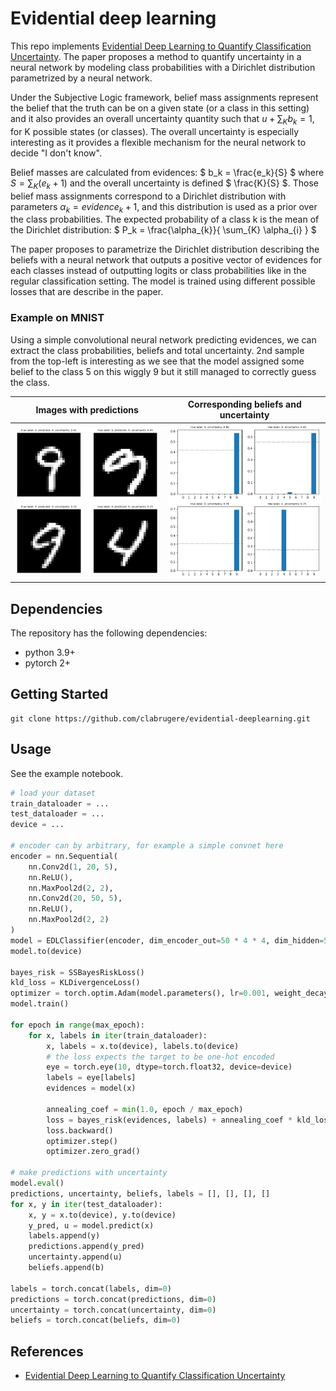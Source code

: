 # Evidential deep learning

This repo implements [Evidential Deep Learning to Quantify Classification Uncertainty](https://arxiv.org/abs/1806.01768). The paper proposes a method to quantify uncertainty in a neural network by modeling class probabilities with a Dirichlet distribution parametrized by a neural network.

Under the Subjective Logic framework, belief mass assignments represent the belief that the truth can be on a given state (or a class in this setting) and it also provides an overall uncertainty quantity such that $` u + \sum_{K} b_k = 1 `$, for K possible states (or classes). The overall uncertainty is especially interesting as it provides a flexible mechanism for the neural network to decide "I don't know".

Belief masses are calculated from evidences: $` b_k = \frac{e_k}{S} `$ where $` S = \sum_{K} (e_k + 1) `$ and the overall uncertainty is defined $` \frac{K}{S} `$. Those belief mass assignments correspond to a Dirichlet distribution with parameters $` \alpha_{k} = evidence_k + 1 `$, and this distribution is used as a prior over the class probabilities. The expected probability of a class k is the mean of the Dirichlet distribution: $` P_k = \frac{\alpha_{k}}{ \sum_{K} \alpha_{i} } `$

The paper proposes to parametrize the Dirichlet distribution describing the beliefs with a neural network that outputs a positive vector of evidences for each classes instead of outputting logits or class probabilities like in the regular classification setting. The model is trained using different possible losses that are describe in the paper.

### Example on MNIST

Using a simple convolutional neural network predicting evidences, we can extract the class probabilities, beliefs and total uncertainty. 2nd sample from the top-left is interesting as we see that the model assigned some belief to the class 5 on this wiggly 9 but it still managed to correctly guess the class.

| Images with predictions                                     | Corresponding beliefs and uncertainty                        |
| ----------------------------------------------------------- | ------------------------------------------------------------ |
| <img src="./resources/predictions_images.png" width="400"/> | <img src="./resources/predictions_beliefs.png" width="400"/> |

## Dependencies

The repository has the following dependencies:

- python 3.9+
- pytorch 2+

## Getting Started

```
git clone https://github.com/clabrugere/evidential-deeplearning.git
```

## Usage

See the example notebook.

```python
# load your dataset
train_dataloader = ...
test_dataloader = ...
device = ...

# encoder can by arbitrary, for example a simple convnet here
encoder = nn.Sequential(
    nn.Conv2d(1, 20, 5),
    nn.ReLU(),
    nn.MaxPool2d(2, 2),
    nn.Conv2d(20, 50, 5),
    nn.ReLU(),
    nn.MaxPool2d(2, 2)
)
model = EDLClassifier(encoder, dim_encoder_out=50 * 4 * 4, dim_hidden=500, num_classes=10, dropout=0.2)
model.to(device)

bayes_risk = SSBayesRiskLoss()
kld_loss = KLDivergenceLoss()
optimizer = torch.optim.Adam(model.parameters(), lr=0.001, weight_decay=0.005)
model.train()

for epoch in range(max_epoch):
    for x, labels in iter(train_dataloader):
        x, labels = x.to(device), labels.to(device)
        # the loss expects the target to be one-hot encoded
        eye = torch.eye(10, dtype=torch.float32, device=device)
        labels = eye[labels]
        evidences = model(x)

        annealing_coef = min(1.0, epoch / max_epoch)
        loss = bayes_risk(evidences, labels) + annealing_coef * kld_loss(evidences, labels)
        loss.backward()
        optimizer.step()
        optimizer.zero_grad()

# make predictions with uncertainty
model.eval()
predictions, uncertainty, beliefs, labels = [], [], [], []
for x, y in iter(test_dataloader):
    x, y = x.to(device), y.to(device)
    y_pred, u = model.predict(x)
    labels.append(y)
    predictions.append(y_pred)
    uncertainty.append(u)
    beliefs.append(b)

labels = torch.concat(labels, dim=0)
predictions = torch.concat(predictions, dim=0)
uncertainty = torch.concat(uncertainty, dim=0)
beliefs = torch.concat(beliefs, dim=0)

```

## References

- [Evidential Deep Learning to Quantify Classification Uncertainty](https://arxiv.org/abs/1806.01768)
